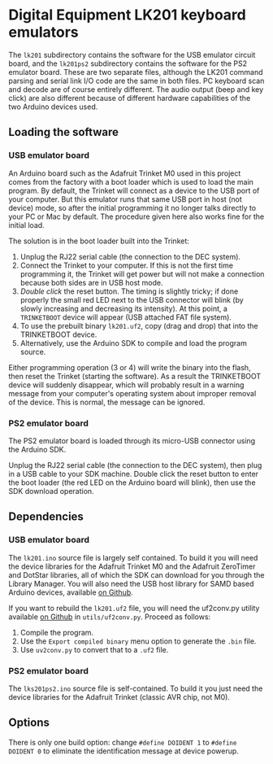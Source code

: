 # Digital Equipment LK201 keyboard emulators

The `lk201` subdirectory contains the software for the USB emulator circuit board, and the `lk201ps2` subdirectory contains the software for the PS2 emulator board.  These are two separate files, although the LK201 command parsing and serial link I/O code are the same in both files.  PC keyboard scan and decode are of course entirely different.  The audio output (beep and key click) are also different because of different hardware capabilities of the two Arduino devices used.

## Loading the software

### USB emulator board

An Arduino board such as the Adafruit Trinket M0 used in this project comes from the factory with a boot loader which is used to load the main program.  By default, the Trinket will connect as a device to the USB port of your computer.  But this emulator runs that same USB port in host (not device) mode, so after the initial programming it no longer talks directly to your PC or Mac by default.  The procedure given here also works fine for the initial load.

The solution is in the boot loader built into the Trinket:
1. Unplug the RJ22 serial cable (the connection to the DEC system).
2. Connect the Trinket to your computer.  If this is not the first time programming it, the Trinket will get power but will not make a connection because both sides are in USB host mode.
3. *Double click* the reset button.  The timing is slightly tricky; if done properly the small red LED next to the USB connector will blink (by slowly increasing and decreasing its intensity).  At this point, a `TRINKETBOOT` device will appear (USB attached FAT file system).
4. To use the prebuilt binary `lk201.uf2`, copy (drag and drop) that into the TRINKETBOOT device.  
5. Alternatively, use the Arduino SDK to compile and load the program source.

Either programming operation (3 or 4) will write the binary into the flash, then reset the Trinket (starting the software).  As a result the TRINKETBOOT device will suddenly disappear, which will probably result in a warning message from your computer's operating system about improper removal of the device. This is normal, the message can be ignored.

### PS2 emulator board

The PS2 emulator board is loaded through its micro-USB connector using the Arduino SDK.  

Unplug the RJ22 serial cable (the connection to the DEC system), then plug in a USB cable to your SDK machine.  Double click the reset button to enter the boot loader (the red LED on the Arduino board will blink), then use the SDK download operation.

## Dependencies

### USB emulator board

The `lk201.ino` source file is largely self contained.  To build it you will need the device libraries for the Adafruit Trinket M0 and the Adafruit ZeroTimer and DotStar libraries, all of which the SDK can download for you through the Library Manager.  You will also need the USB host library for SAMD based Arduino devices, available [on Github](https://github.com/gdsports/USB_Host_Library_SAMD "SAMD USB host library").

If you want to rebuild the `lk201.uf2` file, you will need the uf2conv.py utility available [on Github](https://github.com/microsoft.com "UF2 file format specification") in `utils/uf2conv.py`.  Proceed as follows:
1. Compile the program.
2. Use the `Export compiled binary` menu option to generate the `.bin` file.
3. Use `uv2conv.py` to convert that to a `.uf2` file.

### PS2 emulator board

The `lks201ps2.ino` source file is self-contained.  To build it you just need the device libraries for the Adafruit Trinket (classic AVR chip, not M0).

## Options

There is only one build option: change `#define DOIDENT 1` to `#define DOIDENT 0` to eliminate the identification message at device powerup.
